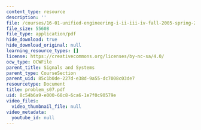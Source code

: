 ```yaml
---
content_type: resource
description: ''
file: /courses/16-01-unified-engineering-i-ii-iii-iv-fall-2005-spring-2006/8c54b6a9e00068c86ca61e7f0c90579e_problem_s07.pdf
file_size: 55608
file_type: application/pdf
hide_download: true
hide_download_original: null
learning_resource_types: []
license: https://creativecommons.org/licenses/by-nc-sa/4.0/
ocw_type: OCWFile
parent_title: Signals and Systems
parent_type: CourseSection
parent_uid: 85c1b0de-227d-e38d-9a55-dc7008c03de7
resourcetype: Document
title: problem_s07.pdf
uid: 8c54b6a9-e000-68c8-6ca6-1e7f0c90579e
video_files:
  video_thumbnail_file: null
video_metadata:
  youtube_id: null
---
```


